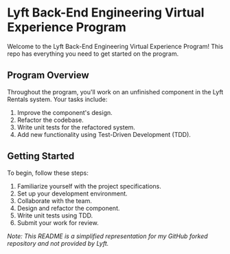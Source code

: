 # Lyft Back-End Engineering Virtual Experience Program

Welcome to the Lyft Back-End Engineering Virtual Experience Program! This repo has everything you need to get started on the program.

## Program Overview

Throughout the program, you'll work on an unfinished component in the Lyft Rentals system. Your tasks include:

1. Improve the component's design.
2. Refactor the codebase.
3. Write unit tests for the refactored system.
4. Add new functionality using Test-Driven Development (TDD).

## Getting Started

To begin, follow these steps:

1. Familiarize yourself with the project specifications.
2. Set up your development environment.
3. Collaborate with the team.
4. Design and refactor the component.
5. Write unit tests using TDD.
6. Submit your work for review.

*Note: This README is a simplified representation for my GitHub forked repository and not provided by Lyft.*
